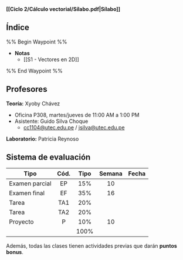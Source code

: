 **[[Ciclo 2/Cálculo vectorial/Sílabo.pdf|Sílabo]]**

## Índice

%% Begin Waypoint %%
- **Notas**
	- [[S1 - Vectores en 2D]]

%% End Waypoint %%

## Profesores

**Teoría:** Xyoby Chávez
- Oficina P308, martes/jueves de 11:00 AM a 1:00 PM
- Asistente: Guido Silva Choque
	- cc1104@utec.edu.pe / jsilva@utec.edu.pe

**Laboratorio:** Patricia Reynoso

## Sistema de evaluación

| Tipo           | Cód. | Tipo | Semana | Fecha |
| -------------- | :--: | :--: | :----: | :---: |
| Examen parcial |  EP  | 15%  |   10   |       |
| Examen final   |  EF  | 35%  |   16   |       |
| Tarea          | TA1  | 20%  |        |       |
| Tarea          | TA2  | 20%  |        |       |
| Proyecto       |  P   | 10%  |   10   |       |
|                |      | 100% |        |       |

Además, todas las clases tienen actividades previas que darán **puntos bonus**.
